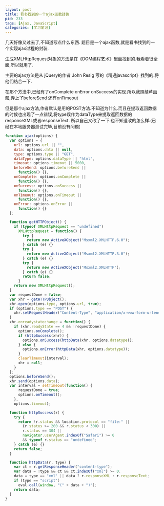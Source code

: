 ```yaml
---
layout: post
title: 看书找到的一个ajax函数封装
pid: 233
tags: [Ajax, JavaScript]
categories: [学习笔记]
---
```

几天好像又过去了,不知道写点什么东西.
题目是一个ajax函数,就是看书找到的一个实现ajax过程的封装.

生成XMLHttpRequest对象的方法是在《DOM编程艺术》里面找到的.我看着很全面,所以就用了.

主要的ajax方法是从 jQuery的作者 John Resig 写的《精通javascript》找到的.将他们结合一下.

在那个方法中,已经有了onComplete onError onSuccess的实现.所以我照葫芦画瓢,弄上了beforeSend 还有onTimeout

但是那个ajax方法,作者默认是用的POST方法.不知道为什么.而且在提取返回数据的时候也出现了一点错误,将type误作为dataType来提取返回数据的responseXML或者responseText.
所以自己又改了一下.也不知道改的怎么样.(已经在本地服务器测试完毕,目前没有问题)

```js
function ajax(options) {
  var options = {
    url: options.url || "",
    data: options.data || null,
    type: options.type || "GET",
    dataType: options.dataType || "html",
    timeout: options.timeout || 5000,
    beforeSend: options.beforeSend ||
      function() {},
    onComplete: options.onComplete ||
      function() {},
    onSuccess: options.onSuccess ||
      function() {},
    onTimeout: options.onTimeout ||
      function() {},
    onError: options.onError ||
      function() {}
  };

  function getHTTPObject() {
    if (typeof XMLHttpRequest == "undefined")
      XMLHttpRequest = function() {
        try {
          return new ActiveXObject("Msxml2.XMLHTTP.6.0");
        } catch (e) {}
        try {
          return new ActiveXObject("Msxml2.XMLHTTP.3.0");
        } catch (e) {}
        try {
          return new ActiveXObject("Msxml2.XMLHTTP");
        } catch (e) {}
        return false;
      }
    return new XMLHttpRequest();
  }
  var requestDone = false;
  var xhr = getHTTPObject();
  xhr.open(options.type, options.url, true);
  if (options.type == "POST") {
    xhr.setRequestHeader("Content-Type", "application/x-www-form-urlencoded");
  }
  xhr.onreadystatechange = function() {
    if (xhr.readyState == 4 && !requestDone) {
      options.onComplete();
      if (httpSuccess(xhr)) {
        options.onSuccess(httpData(xhr, options.datatype));
      } else {
        options.onError(httpData(xhr, options.datatype));
      }
      clearTimeout(interval);
      xhr = null;
    }
  };
  options.beforeSend();
  xhr.send(options.data);
  var interval = setTimeout(function() {
      requestDone = true;
      options.onTimeout();
    },
    options.timeout);

  function httpSuccess(r) {
    try {
      return !r.status && location.protocol == "file:" ||
        (r.status >= 200 && r.status < 300) ||
        r.status == 304 ||
        navigator.userAgent.indexOf("Safari") >= 0
        && typeof r.status == "undefined";
    } catch (e) {}
    return false;
  }

  function httpData(r, type) {
    var ct = r.getResponseHeader("content-type");
    var data = !type && ct && ct.indexOf("xml") >= 0;
    data = type == "xml" || data ? r.responseXML : r.responseText;
    if (type == "script")
      eval.call(window, "(" + data + ")");
    return data;
  }
}
```
